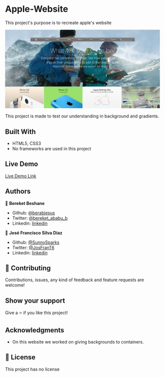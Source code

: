 # Apple-Website
This project's purpose is to recreate apple's website

![screenshot](img/screenshot.JPG)

This project is made to test our understanding in background and gradients.

## Built With

- HTML5, CSS3
- No frameworks are used in this project

## Live Demo

[Live Demo Link](https://rawcdn.githack.com/SunnySparks/Apple-Website/8923e8c48d20bd8be7b2f3d15c11dfca98c49f36/index.html)

## Authors

👤 **Bereket Beshane**

- Github: [@berabjesus](https://github.com/Berabjesus)
- Twitter: [@bereket_ababu_b](https://twitter.com/bereket_ababu_b)
- Linkedin: [linkedin](https://www.linkedin.com/in/bereket-beshane-a1b75a1a9/)

👤 **José Francisco Silva Díaz**

- Github: [@SunnySparks](https://github.com/sunnySparks)
- Twitter: [@JosFranT6](https://twitter.com/josfrant6)
- Linkedin: [linkedin](https://www.linkedin.com/in/josé-francisco-silva-díaz-a2a9421a6)

## 🤝 Contributing

Contributions, issues, any kind of feedback and feature requests are welcome!

## Show your support

Give a ⭐️ if you like this project!

## Acknowledgments

- On this website we worked on giving backgrounds to containers.


## 📝 License

This project has no license

